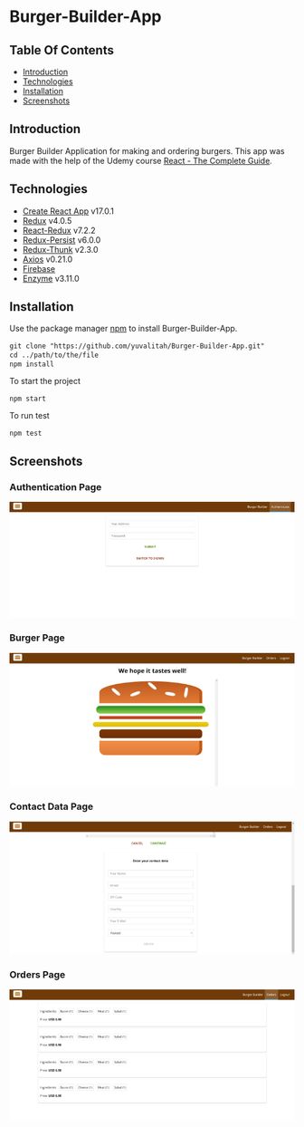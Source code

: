 # Burger-Builder-App

## Table Of Contents
  - [Introduction](#introduction)
  - [Technologies](#technologies)
  - [Installation](#installation)
  - [Screenshots](#screenshots)

## Introduction

Burger Builder Application for making and ordering burgers. This app was made with the help of the Udemy course [React - The Complete Guide](https://www.udemy.com/course/react-the-complete-guide-incl-redux/). 

## Technologies

* [Create React App](https://github.com/facebook/create-react-app) v17.0.1
* [Redux](https://github.com/reduxjs/redux) v4.0.5
* [React-Redux](https://github.com/reduxjs/react-redux) v7.2.2
* [Redux-Persist](https://github.com/rt2zz/redux-persist) v6.0.0
* [Redux-Thunk](https://github.com/reduxjs/redux-thunk) v2.3.0
* [Axios](https://github.com/axios/axios) v0.21.0
* [Firebase](https://firebase.google.com/)
* [Enzyme](https://github.com/enzymejs/enzyme) v3.11.0

## Installation

Use the package manager [npm](https://www.npmjs.com/) to install Burger-Builder-App.

```npm
git clone "https://github.com/yuvalitah/Burger-Builder-App.git"
cd ../path/to/the/file
npm install
```
To start the project
```npm
npm start
```

To run test
```npm
npm test
```

## Screenshots

### Authentication Page
![Authentication page screenshot](./Screenshots/Authentication.png)

### Burger Page
![Burger page screenshot](./Screenshots/Burger.png)

### Contact Data Page
![Contact-Data page screenshot](./Screenshots/Contact-Data.png)

### Orders Page
![Orders page screenshot](./Screenshots/Orders.png)
